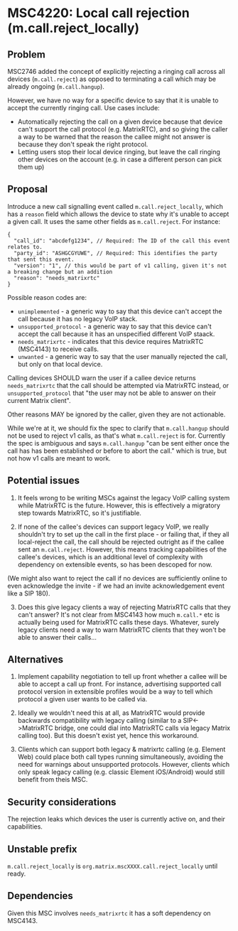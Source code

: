 # MSC4220: Local call rejection (m.call.reject_locally)

## Problem

MSC2746 added the concept of explicitly rejecting a ringing call across all devices (`m.call.reject`) as opposed to
terminating a call which may be already ongoing (`m.call.hangup`).

However, we have no way for a specific device to say that it is unable to accept the currently ringing call.
Use cases include:

 * Automatically rejecting the call on a given device because that device can't support the call protocol (e.g. MatrixRTC),
   and so giving the caller a way to be warned that the reason the callee might not answer is because they don't speak
   the right protocol.
 * Letting users stop their local device ringing, but leave the call ringing other devices on the account (e.g. in case
   a different person can pick them up)

## Proposal

Introduce a new call signalling event called `m.call.reject_locally`, which has a `reason` field which allows the device
to state why it's unable to accept a given call.  It uses the same other fields as `m.call.reject`. For instance:

```json5
{
  "call_id": "abcdefg1234", // Required: The ID of the call this event relates to.
  "party_id": "ASHGCGYUWE", // Required: This identifies the party that sent this event.
  "version": "1", // this would be part of v1 calling, given it's not a breaking change but an addition
  "reason": "needs_matrixrtc"
}
```

Possible reason codes are:

 * `unimplemented` - a generic way to say that this device can't accept the call because it has no legacy VoIP stack.
 * `unsupported_protocol` - a generic way to say that this device can't accept the call because it has an unspecified different VoIP staack.
 * `needs_matrixrtc` - indicates that this device requires MatrixRTC (MSC4143) to receive calls.
 * `unwanted` - a generic way to say that the user manually rejected the call, but only on that local device.

Calling devices SHOULD warn the user if a callee device returns `needs_matrixrtc` that the call should be attempted via
MatrixRTC instead, or `unsupported_protocol` that "the user may not be able to answer on their current Matrix client".

Other reasons MAY be ignored by the caller, given they are not actionable.

While we're at it, we should fix the spec to clarify that `m.call.hangup` should not be used to reject v1 calls, as
that's what `m.call.reject` is for.  Currently the spec is ambiguous and says `m.call.hangup` "can be sent either once
the call has has been established or before to abort the call." which is true, but not how v1 calls are meant to work.

## Potential issues

1. It feels wrong to be writing MSCs against the legacy VoIP calling system while MatrixRTC is the future.  However, this
is effectively a migratory step towards MatrixRTC, so it's justifiable.

2. If none of the callee's devices can support legacy VoIP, we really shouldn't try to set up the call in the first place -
or failing that, if they all local-reject the call, the call should be rejected outright as if the callee sent an
`m.call.reject`.  However, this means tracking capabilities of the callee's devices, which is an additional level of
complexity with dependency on extensible events, so has been descoped for now.

(We might also want to reject the call if no devices are sufficiently online to even acknowledge the invite - if we had an
invite acknowledgement event like a SIP 180).

3. Does this give legacy clients a way of rejecting MatrixRTC calls that they can't answer?  It's not clear from MSC4143 how
much `m.call.*` etc is actually being used for MatrixRTC calls these days.  Whatever, surely legacy clients need a way
to warn MatrixRTC clients that they won't be able to answer their calls...

## Alternatives

1. Implement capability negotiation to tell up front whether a callee will be able to accept a call up front. For
instance, advertising supported call protocol version in extensible profiles would be a way to tell which protocol a
given user wants to be called via.

2. Ideally we wouldn't need this at all, as MatrixRTC would provide backwards compatibility with legacy calling
(similar to a SIP<->MatrixRTC bridge, one could dial into MatrixRTC calls via legacy Matrix calling too).  But this
doesn't exist yet, hence this workaround.

3. Clients which can support both legacy & matrixrtc calling (e.g. Element Web) could place both call types running
simultaneously, avoiding the need for warnings about unsupported protocols.  However, clients which only speak legacy
calling (e.g. classic Element iOS/Android) would still benefit from theis MSC.

## Security considerations

The rejection leaks which devices the user is currently active on, and their capabilities.

## Unstable prefix

`m.call.reject_locally` is `org.matrix.mscXXXX.call.reject_locally` until ready.

## Dependencies

Given this MSC involves `needs_matrixrtc` it has a soft dependency on MSC4143.
